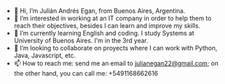 - 👋 Hi, I’m Julián Andrés Egan, from Buenos Aires, Argentina.
- 👀 I’m interested in working at an IT company in order to help them to reach their objectives, besides I can learn and improve my skills.
- 🌱 I’m currently learning English and coding. I study Systems at University of Buenos Aires. I'm in the 3rd year.
- 💞️ I’m looking to collaborate on proyects where I can work with Python, Java, Javascript, etc.
- 📫 How to reach me: send me an email to julianegan22@gmail.com; on the other hand, you can call me: +5491168662616

<!---
julianegan22/julianegan22 is a ✨ special ✨ repository because its `README.md` (this file) appears on your GitHub profile.
You can click the Preview link to take a look at your changes.
--->
